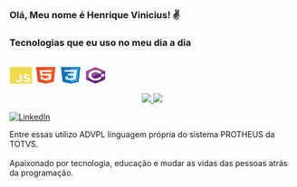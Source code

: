 ### Olá, Meu nome é Henrique Vinicius! ✌️

### Tecnologias que eu uso no meu dia a dia

<div style="display: inline_block"><br>
  <img align="center" alt="Js" height="30" width="40" src="https://raw.githubusercontent.com/devicons/devicon/master/icons/javascript/javascript-plain.svg">
  <img align="center" alt="HTML" height="30" width="40" src="https://raw.githubusercontent.com/devicons/devicon/master/icons/html5/html5-original.svg">
  <img align="center" alt="CSS" height="30" width="40" src="https://raw.githubusercontent.com/devicons/devicon/master/icons/css3/css3-original.svg">
  <img align="center" alt="Csharp" height="30" width="40" src="https://raw.githubusercontent.com/devicons/devicon/master/icons/csharp/csharp-original.svg">
</div>
<br>
<div align="center">
  <a href="https://github.com/Henrique625">
  <img height="180em" src="https://github-readme-stats.vercel.app/api?username=Henrique625&show_icons=true&theme=dracula&include_all_commits=true&count_private=true"/>
  <img height="180em" src="https://github-readme-stats.vercel.app/api/top-langs/?username=Henrique625&layout=compact&langs_count=7&theme=dracula"/>
</div>

[![LinkedIn](https://img.shields.io/badge/LinkedIn-0077B5?style=for-the-badge&logo=linkedin&logoColor=white)](https://www.linkedin.com/in/henrique-vinicius-b89565b2/)


 Entre essas utilizo ADVPL linguagem própria do sistema PROTHEUS da TOTVS.
 <br/>
 <br/>
 Apaixonado por tecnologia, educação e mudar as vidas das pessoas atrás da programação.
